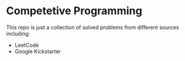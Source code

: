 # Competetive Programming

This repo is just a collection of solved problems from different sources including:
- LeetCode
- Google Kickstarter
